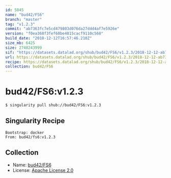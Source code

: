 ```yaml
---
id: 5845
name: "bud42/FS6"
branch: "master"
tag: "v1.2.3"
commit: "ab7363fc7e5cd479803d076da27ddd4af7e5926e"
version: "f0ea368f3fef68be4815cacf9110c568"
build_date: "2018-12-12T16:57:46.210Z"
size_mb: 6425
size: 2748243999
sif: "https://datasets.datalad.org/shub/bud42/FS6/v1.2.3/2018-12-12-ab7363fc-f0ea368f/f0ea368f3fef68be4815cacf9110c568.simg"
url: https://datasets.datalad.org/shub/bud42/FS6/v1.2.3/2018-12-12-ab7363fc-f0ea368f/
recipe: https://datasets.datalad.org/shub/bud42/FS6/v1.2.3/2018-12-12-ab7363fc-f0ea368f/Singularity
collection: bud42/FS6
---
```


# bud42/FS6:v1.2.3

```bash
$ singularity pull shub://bud42/FS6:v1.2.3
```

## Singularity Recipe

```singularity
Bootstrap: docker
From: bud42/fs6:v1.2.3
```

## Collection

 - Name: [bud42/FS6](https://github.com/bud42/FS6)
 - License: [Apache License 2.0](https://api.github.com/licenses/apache-2.0)

